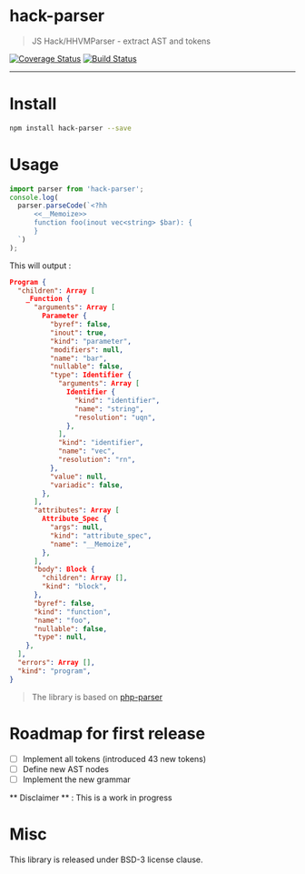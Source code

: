 # hack-parser

> JS Hack/HHVMParser - extract AST and tokens

[![Coverage Status](https://coveralls.io/repos/github/glayzzle/hack-parser/badge.svg?branch=master)](https://coveralls.io/github/glayzzle/hack-parser?branch=master)
[![Build Status](https://travis-ci.org/glayzzle/hack-parser.svg?branch=master)](https://travis-ci.org/glayzzle/hack-parser)

---

# Install

```sh
npm install hack-parser --save
```

# Usage

```js
import parser from 'hack-parser';
console.log(
  parser.parseCode(`<?hh
      <<__Memoize>>
      function foo(inout vec<string> $bar): {
      }
  `)
);
```

This will output :

```json
Program {
  "children": Array [
    _Function {
      "arguments": Array [
        Parameter {
          "byref": false,
          "inout": true,
          "kind": "parameter",
          "modifiers": null,
          "name": "bar",
          "nullable": false,
          "type": Identifier {
            "arguments": Array [
              Identifier {
                "kind": "identifier",
                "name": "string",
                "resolution": "uqn",
              },
            ],
            "kind": "identifier",
            "name": "vec",
            "resolution": "rn",
          },
          "value": null,
          "variadic": false,
        },
      ],
      "attributes": Array [
        Attribute_Spec {
          "args": null,
          "kind": "attribute_spec",
          "name": "__Memoize",
        },
      ],
      "body": Block {
        "children": Array [],
        "kind": "block",
      },
      "byref": false,
      "kind": "function",
      "name": "foo",
      "nullable": false,
      "type": null,
    },
  ],
  "errors": Array [],
  "kind": "program",
}
```

> The library is based on [php-parser](https://github.com/glayzzle/php-parser)

# Roadmap for first release

- [ ] Implement all tokens (introduced 43 new tokens)
- [ ] Define new AST nodes
- [ ] Implement the new grammar

** Disclaimer ** : This is a work in progress

# Misc

This library is released under BSD-3 license clause.
